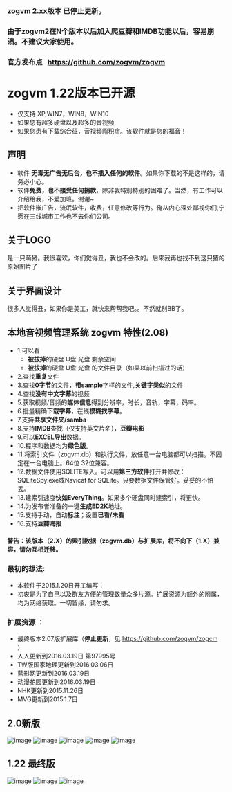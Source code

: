 ### zogvm 2.xx版本 已停止更新。 
### 由于zogvm2在N个版本以后加入爬豆瓣和IMDB功能以后，容易崩溃。不建议大家使用。

### 官方发布点   https://github.com/zogvm/zogvm



# zogvm 1.22版本已开源

* 仅支持 XP,WIN7，WIN8，WIN10
* 如果您有超多硬盘以及超多的音视频
* 如果您患有下载综合征，音视频囤积症。该软件就是您的福音！

## 声明
* 软件 **无毒无广告无后台，也不插入任何的软件**。如果你下载的不是这样的，请务必小心。
* 软件**免费，也不接受任何捐款**，除非我特别特别的困难了。当然，有工作可以介绍给我，不爱加班。谢谢~
* 把软件嵌广告，流氓软件，收费，任意修改等行为。俺从内心深处鄙视你们,宁愿在三线城市工作也不去你们公司。

## 关于LOGO
是一只萌猪。我很喜欢，你们觉得丑，我也不会改的。后来我再也找不到这只猪的原始图片了

## 关于界面设计
很多人觉得丑，如果你是美工，就快来帮帮我吧。。不然就别BB了。

## 本地音视频管理系统 zogvm 特性(2.08)

* 1.可以看
    * **被拔掉**的硬盘 U盘 光盘 剩余空间
    * **被拔掉**的硬盘 U盘 光盘 的文件目录（如果以前扫描过的话）
* 2.查找**重复**文件
* 3.查找**0字节**的文件，**带sample**字样的文件,**关键字类似**的文件
* 4.查找**没有中文字幕**的视频
* 5.获取视频/音频的**媒体信息**得到分辨率，时长，音轨，字幕，码率。
* 6.批量精确**下载字幕**，在线**模糊找字幕**。
* 7.支持**共享文件夹/samba**
* 8.支持**IMDB**查找（仅支持英文片名），**豆瓣电影**
* 9.可以**EXCEL导出**数据。
* 10.程序和数据均为**绿色版**。
* 11.将索引文件（zogvm.db）和执行文件，放任意一台电脑都可以扫描。不固定在一台电脑上。64位 32位兼容。
* 12.数据文件使用SQLITE写入。可以用**第三方软件**打开并修改：SQLiteSpy.exe或Navicat for SQLite。只要数据文件保管好。妥妥的不怕丢。
* 13.建索引速度**快如EveryThing**。如果多个硬盘同时建索引，将更快。
* 14.为发布者准备的一键**生成ED2K**地址。
* 15.支持手动，自动**标注**；设置**已看/未看**
* 16.支持**豆瓣海报**

#### 警告：该版本（2.X）的索引数据（zogvm.db）与扩展库，将不向下（1.X）兼容，请勿互相迁移。

### 最初的想法:
* 本软件于2015.1.20日开工编写：
* 初衷是为了自己以及群友方便的管理数量众多片源。扩展资源为额外的附属，均为网络获取。一切皆缘，请勿求。

### 扩展资源 ：
* 最终版本2.07版扩展库（**停止更新**，见 https://github.com/zogvm/zogcm ）
* 人人更新到2016.03.19日 第97995号
* TW版国家地理更新到2016.03.06日
* 蓝影网更新到2016.03.19日
* 动漫花园更新到2016.03.19日
* NHK更新到2015.11.26日
* MVG更新到2015.1.7日


## 2.0新版

 ![image](https://raw.githubusercontent.com/zogvm/zogvm/master/zogvm2.0.jpg)
 ![image](https://raw.githubusercontent.com/zogvm/zogvm/master/zogvm2.03.JPG)
 ![image](https://github.com/zogvm/zogvm/raw/master/zogvm2/%E8%AF%B4%E6%98%8E/%E5%BB%BA%E7%B4%A2%E5%BC%95.PNG)
 ![image](https://github.com/zogvm/zogvm/raw/master/zogvm2/%E8%AF%B4%E6%98%8E/%E6%A3%80%E7%B4%A2.PNG)
 ![image](https://github.com/zogvm/zogvm/raw/master/zogvm2/%E8%AF%B4%E6%98%8E/%E6%89%A9%E5%B1%95%E5%BA%93%E4%B8%8E%E8%AE%BE%E7%BD%AE.PNG)

## 1.22 最终版
![image](https://github.com/zogvm/zogvm/raw/master/zogvm1.22/%E8%AF%B4%E6%98%8E/zogvm%E8%AF%B4%E6%98%8E-%E7%AC%AC1%E6%AD%A5-%E5%BB%BA%E7%B4%A2%E5%BC%95.PNG)
![image](https://github.com/zogvm/zogvm/raw/master/zogvm1.22/%E8%AF%B4%E6%98%8E/zogvm%E8%AF%B4%E6%98%8E-%E7%AC%AC2%E6%AD%A5-%E6%A3%80%E7%B4%A2%E4%B8%8E%E5%AF%BC%E5%87%BA.PNG)
![image](https://github.com/zogvm/zogvm/raw/master/zogvm1.22/%E8%AF%B4%E6%98%8E/zogvm%E8%AF%B4%E6%98%8E-%E7%AC%AC3%E6%AD%A5-%E4%B8%8B%E5%AD%97%E5%B9%95%E4%B8%8E%E6%89%A9%E5%B1%95%E5%BA%93.PNG)

